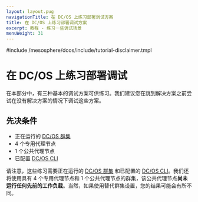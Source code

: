 ```yaml
---
layout: layout.pug
navigationTitle: 在 DC/OS 上练习部署调试方案
title: 在 DC/OS 上练习部署调试方案
excerpt: 教程 - 练习一些调试场景
menuWeight: 31
---
```

#include /mesosphere/dcos/include/tutorial-disclaimer.tmpl

<a name=hands-on></a>

# 在 DC/OS 上练习部署调试

在本部分中，有三种基本的调试方案可供练习。我们建议您在跳到解决方案之前尝试在没有解决方案的情况下调试这些方案。

## 先决条件

- 正在运行的 [DC/OS 群集](/mesosphere/dcos/1.12/installing/)
 - 4 个专用代理节点
 - 1 个公共代理节点
- 已配置 [DC/OS CLI](https://docs.mesosphere.com/1.12/cli/install/)

请注意，这些练习需要正在运行的 [DC/OS 群集](/mesosphere/dcos/1.12/installing/) 和已配置的 [DC/OS CLI](https://docs.mesosphere.com/1.12/cli/install/)。我们还将使用具有 4 个专用代理节点和 1 个公共代理节点的群集，该公共代理节点**尚未运行任何先前的工作负载**。当然，如果使用替代群集设置，您的结果可能会有所不同。

